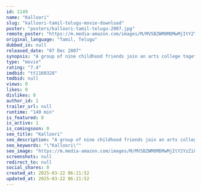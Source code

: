 ```yaml
---
id: 1149
name: "Kalloori"
slug: "kalloori-tamil-telugu-movie-download"
poster: "posters/kalloori-tamil-telugu-2007.jpg"
remote_poster: "https://m.media-amazon.com/images/M/MV5BZWM0MDMwMjItY2YzZi00NDE0LWI5NmQtNzZjNjAyNTFjYzI0XkEyXkFqcGdeQXVyOTk3NTc2MzE@._V1_SX300.jpg"
original_language: "Tamil, Telugu"
dubbed_in: null
released_date: "07 Dec 2007"
synopsis: "A group of nine childhood friends join an arts college together in a small town. Soon, Shobana becomes a part of their group, joining in the fun and games. Muthu eventually falls in love with her."
type: "movie"
rating: "7.4"
imdbid: "tt1160328"
tmdbid: null
views: 0
likes: 0
dislikes: 0
author_id: 1
trailer_url: null
runtime: "140 min"
is_featured: 0
is_active: 1
is_comingsoon: 0
seo_title: "Kalloori"
seo_description: "A group of nine childhood friends join an arts college together in a small town. Soon, Shobana becomes a part of their group, joining in the fun and games. Muthu eventually falls in love with her."
seo_keywords: "\"Kalloori\""
seo_image: "https://m.media-amazon.com/images/M/MV5BZWM0MDMwMjItY2YzZi00NDE0LWI5NmQtNzZjNjAyNTFjYzI0XkEyXkFqcGdeQXVyOTk3NTc2MzE@._V1_SX300.jpg"
screenshots: null
redirect_to: null
social_shares: 0
created_at: 2025-03-22 06:21:52
updated_at: 2025-03-22 06:21:52
---
```


